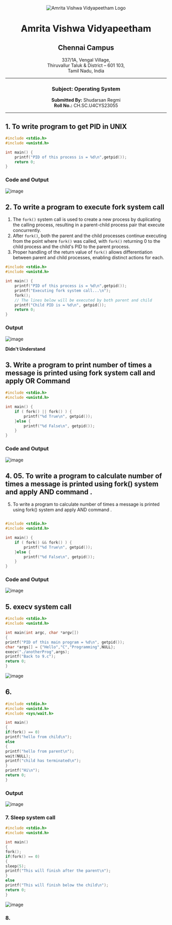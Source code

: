 <div align="center">

![Amrita Vishwa Vidyapeetham Logo](https://webfiles.amrita.edu/2024/04/WhQq1FiB-amrita-vishwa-vidyapeetham-university-logo-colored-version.svg)

# Amrita Vishwa Vidyapeetham
## Chennai Campus
337/1A, Vengal Village,  
Thiruvallur Taluk & District – 601 103,  
Tamil Nadu, India

---

### Subject: Operating System

**Submitted By:** Shudarsan Regmi  
**Roll No.:** CH.SC.U4CYS23055

</div>

---

## 1. To write program to get PID in UNIX
```C
#include <stdio.h>
#include <unistd.h>

int main() {
	printf("PID of this process is = %d\n",getpid());
	return 0;
}
```
### Code and Output
![image](https://github.com/user-attachments/assets/3167d556-d6a5-4e04-b455-d34321838b55)

## 2. To write a program to execute fork system call

1. The `fork()` system call is used to create a new process by duplicating the calling process, resulting in a parent-child process pair that execute concurrently.
2. After `fork()`, both the parent and the child processes continue executing from the point where `fork()` was called, with `fork()` returning 0 to the child process and the child's PID to the parent process.
3. Proper handling of the return value of `fork()` allows differentiation between parent and child processes, enabling distinct actions for each.

```C
#include <stdio.h>
#include <unistd.h>

int main() {
	printf("PID of this process is = %d\n",getpid());
	printf("Executing fork system call...\n");
	fork();
	// The lines below will be executed by both parent and child
	printf("Child PID is = %d\n", getpid());
	return 0;
}
```
### Output
![image](https://github.com/user-attachments/assets/27548249-d246-4a0c-98b4-f10e3fb55980)

**Didn't Understand**
## 3. Write a program to print number of times a message is printed using fork system call and apply OR Command
```C
#include <stdio.h>
#include <unistd.h>

int main() {
	if ( fork() || fork() ) {
		printf("%d True\n", getpid());
	}else {
		printf("%d False\n", getpid());
	}
}
```
### Code and Output
![image](https://github.com/user-attachments/assets/92bbe517-b4f5-4a46-b50b-0416c2fadc86)

## 4. 05. To write a program to calculate number of times a message is printed using fork() system and apply AND command .
05. To write a program to calculate number of times a message is printed using fork() system and apply AND command .

```C

#include <stdio.h>
#include <unistd.h>

int main() {
	if ( fork() && fork() ) {
		printf("%d True\n", getpid());
	}else {
		printf("%d False\n", getpid());
	}
}
```

### Code and Output
![image](https://github.com/user-attachments/assets/5c8ee6b9-51c7-47d0-b920-7f6a1a305fa6)

## 5. execv system call 
```C
#include <stdio.h>
#include <unistd.h>

int main(int argc, char *argv[])
{
printf("PID of this main program = %d\n", getpid());
char *args[] = {"Hello","C","Programming",NULL};
execv("./anotherProg",args);
printf("Back to 9.c");
return 0;
}
```

![image](https://github.com/user-attachments/assets/1a8e9bc9-fe34-4e50-8f96-2143899513d0)

## 6. 
```C
#include <stdio.h>
#include <unistd.h>
#include <sys/wait.h>

int main()
{
if(fork() == 0)
printf("hello from child\n");
else
{
printf("hello from parent\n");
wait(NULL);
printf("child has terminated\n");
}
printf("Hi\n");
return 0;
}
```
### Output
![image](https://github.com/user-attachments/assets/fb8cf79c-5c3e-46c5-a4aa-bc9d94ce83d9)

### 7. Sleep system call
```C
#include <stdio.h>
#include <unistd.h>

int main()
{
fork();
if(fork() == 0)
{
sleep(5);
printf("This will finish after the parent\n");
}
else
printf("This will finish below the child\n");
return 0;
}

```
![image](https://github.com/user-attachments/assets/0f3cad73-eb3e-49d0-aaf0-bab274d6f8c9)

### 8. 



